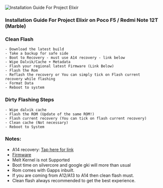 ![Installation Guide For Project Elixir](https://i.imgur.com/42LxtAl.png)

### Installation Guide For Project Elixir on Poco F5 / Redmi Note 12T (Marble)

### Clean Flash
```
- Download the latest build
- Take a backup for safe side
- Boot to Recovery - must use A14 recovery - link below
- Wipe Dalvik/Cache + Metadata
- Flash your regional latest Firmware (Link Below)
- Flash the Rom
- Reflash the recovery or You can simply tick on Flash current recovery while flashing
- Format Data
- Reboot to system
```

### Dirty Flashing Steps
```
- Wipe dalvik cache
- Flash the ROM (Update of the same ROM!)
- Flash current recovery (You can tick on flash current recovery)
- Clean cache (Not necessary)
- Reboot to System
```
### Notes:

- A14 recovery: [Tap here for link](https://www.pling.com/p/2131814/)
- [Firmware](https://t.me/chaitanyabuilds/52705)
- Melt Kernel is not Supported
- Boot time on silvercore and google gki will more than usual
- Rom comes with Gapps inbuilt.
- If you are coming from A12/A13 to A14 then clean flash must.
- Clean flash always recommended to get the best experience.

